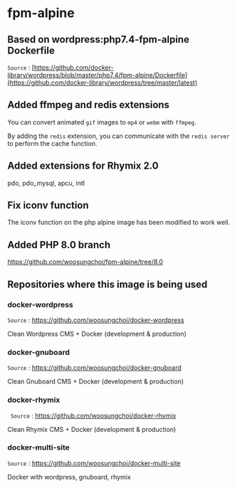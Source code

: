 # fpm-alpine

## Based on wordpress:php7.4-fpm-alpine Dockerfile

`Source` : [https://github.com/docker-library/wordpress/blob/master/php7.4/fpm-alpine/Dockerfile](https://github.com/docker-library/wordpress/tree/master/latest)

## Added ffmpeg and redis extensions

You can convert animated `gif` images to `mp4` or `webm` with `ffmpeg`.

By adding the `redis` extension, you can communicate with the `redis server` to perform the cache function.

## Added extensions for Rhymix 2.0

pdo, pdo_mysql, apcu, intl

## Fix iconv function

The iconv function on the php alpine image has been modified to work well.

## Added PHP 8.0 branch

https://github.com/woosungchoi/fpm-alpine/tree/8.0

## Repositories where this image is being used

### docker-wordpress

`Source` : https://github.com/woosungchoi/docker-wordpress

Clean Wordpress CMS + Docker (development & production)

### docker-gnuboard

`Source` : https://github.com/woosungchoi/docker-gnuboard

Clean Gnuboard CMS + Docker (development & production)

### docker-rhymix

` Source` : https://github.com/woosungchoi/docker-rhymix

Clean Rhymix CMS + Docker (development & production)

### docker-multi-site

`Source` : https://github.com/woosungchoi/docker-multi-site

Docker with wordpress, gnuboard, rhymix
